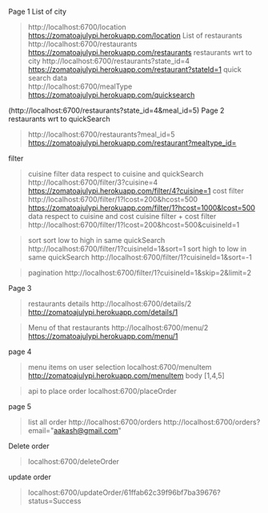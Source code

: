Page 1
List of city
> http://localhost:6700/location
> https://zomatoajulypi.herokuapp.com/location
List of restaurants 
> http://localhost:6700/restaurants
> https://zomatoajulypi.herokuapp.com/restaurants
restaurants wrt to city 
> http://localhost:6700/restaurants?state_id=4
> https://zomatoajulypi.herokuapp.com/restaurant?stateId=1
quick search data  
> http://localhost:6700/mealType
> https://zomatoajulypi.herokuapp.com/quicksearch

(http://localhost:6700/restaurants?state_id=4&meal_id=5)
Page 2
restaurants wrt to quickSearch 
> http://localhost:6700/restaurants?meal_id=5
> https://zomatoajulypi.herokuapp.com/restaurant?mealtype_id=


filter
> cuisine filter
  data respect to cuisine and quickSearch 
  > http://localhost:6700/filter/3?cuisine=4
  > https://zomatoajulypi.herokuapp.com/filter/4?cuisine=1
> cost filter
  > http://localhost:6700/filter/1?lcost=200&hcost=500
  > https://zomatoajulypi.herokuapp.com/filter/1?hcost=1000&lcost=500
 data respect to cuisine and cost 
> cuisine filter + cost filter 
  > http://localhost:6700/filter/1?lcost=200&hcost=500&cuisineId=1

> sort
    sort low to high in same quickSearch
    http://localhost:6700/filter/1?cuisineId=1&sort=1
    sort high to low in same quickSearch
    http://localhost:6700/filter/1?cuisineId=1&sort=-1

> pagination
   > http://localhost:6700/filter/1?cuisineId=1&skip=2&limit=2


Page 3
> restaurants details
> http://localhost:6700/details/2
> http://zomatoajulypi.herokuapp.com/details/1

> Menu of that restaurants
> http://localhost:6700/menu/2
> https://zomatoajulypi.herokuapp.com/menu/1


page 4
> menu items on user selection
  > localhost:6700/menuItem
  > http://zomatoajulypi.herokuapp.com/menuItem
  > body [1,4,5]

> api to place order
  > localhost:6700/placeOrder

page 5
> list all order
  > http://localhost:6700/orders
  > http://localhost:6700/orders?email="aakash@gmail.com"

Delete order 
> localhost:6700/deleteOrder
 

 update order
 > localhost:6700/updateOrder/61ffab62c39f96bf7ba39676?status=Success
